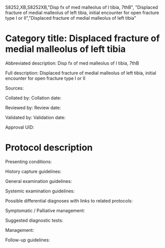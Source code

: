 S8252,XB,S8252XB,"Disp fx of med malleolus of l tibia, 7thB", "Displaced fracture of medial malleolus of left tibia, initial encounter for open fracture type I or II","Displaced fracture of medial malleolus of left tibia"
# Category title: Displaced fracture of medial malleolus of left tibia

Abbreviated description: Disp fx of med malleolus of l tibia, 7thB

Full description: Displaced fracture of medial malleolus of left tibia, initial encounter for open fracture type I or II

Sources:

Collated by:
Collation date:

Reviewed by:
Review date:

Validated by:
Validation date:

Approval UID:

# Protocol description

Presenting conditions:

History capture guidelines:

General examination guidelines:

Systemic examination guidelines:

Possible differential diagnoses with links to related protocols:

Symptomatic / Palliative management:

Suggested diagnostic tests:

Management:

Follow-up guidelines:
